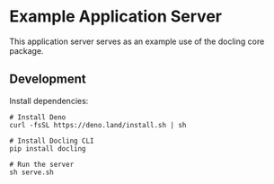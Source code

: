 # Example Application Server

This application server serves as an example use of the docling core package.

## Development

Install dependencies:

```
# Install Deno
curl -fsSL https://deno.land/install.sh | sh

# Install Docling CLI
pip install docling

# Run the server
sh serve.sh

```

